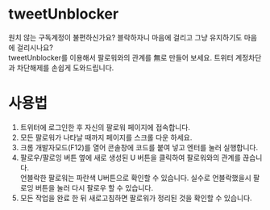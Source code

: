 # tweetUnblocker
원치 않는 구독계정이 불편하신가요? 블락하자니 마음에 걸리고 그냥 유지하기도 마음에 걸리시나요? <br>
tweetUnblocker를 이용해서 팔로워와의 관계를 無로 만들어 보세요. 트위터 계정차단과 차단해제를 손쉽게 도와드립니다. 

# 사용법
1. 트위터에 로그인한 후 자신의 팔로워 페이지에 접속합니다.
2. 모든 팔로워가 나타날 때까지 페이지를 스크롤 다운 하세요. 
3. 크롬 개발자모드(F12)를 열어 콘솔창에 코드를 붙여 넣고 엔터를 눌러 실행합니다. 
4. 팔로우/팔로잉 버튼 옆에 새로 생성된 U 버튼을 클릭하여 팔로워와의 관계를 끊습니다. <br> 언블락한 팔로워는 파란색 U버튼으로 확인할 수 있습니다. 실수로 언블락했을시 팔로잉 버튼을 눌러 다시 팔로우 할 수 있습니다.
5. 모든 작업을 완료 한 뒤 새로고침하면 팔로워가 정리된 것을 확인할 수 있습니다.
